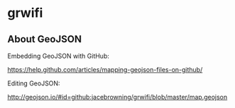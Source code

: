 # grwifi


## About GeoJSON

Embedding GeoJSON with GitHub:

https://help.github.com/articles/mapping-geojson-files-on-github/

Editing GeoJSON:

http://geojson.io/#id=github:jacebrowning/grwifi/blob/master/map.geojson
